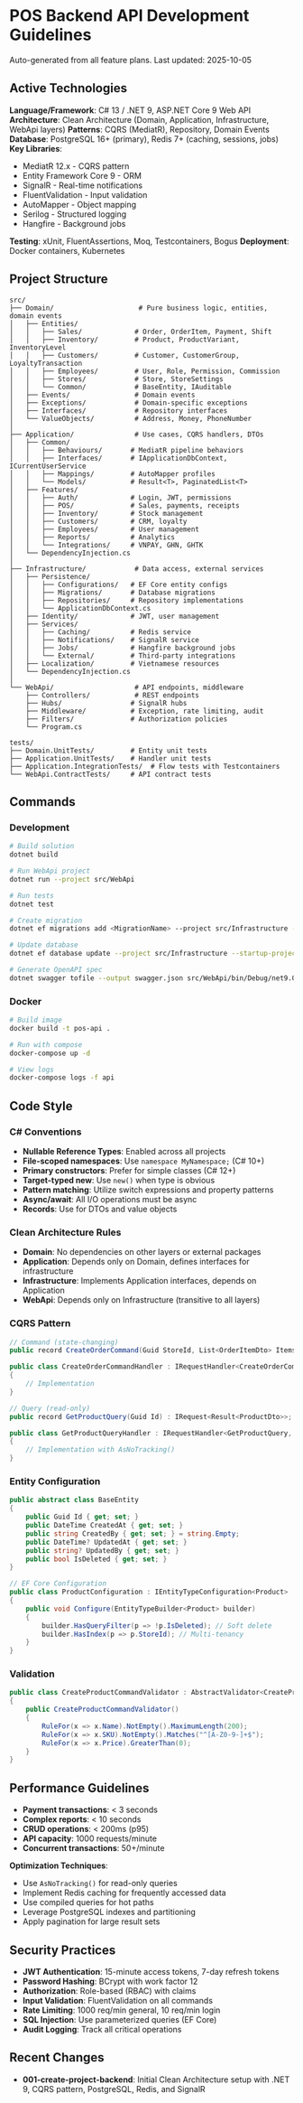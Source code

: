 ﻿# POS Backend API Development Guidelines

Auto-generated from all feature plans. Last updated: 2025-10-05

## Active Technologies

**Language/Framework**: C# 13 / .NET 9, ASP.NET Core 9 Web API
**Architecture**: Clean Architecture (Domain, Application, Infrastructure, WebApi layers)
**Patterns**: CQRS (MediatR), Repository, Domain Events
**Database**: PostgreSQL 16+ (primary), Redis 7+ (caching, sessions, jobs)
**Key Libraries**:
- MediatR 12.x - CQRS pattern
- Entity Framework Core 9 - ORM
- SignalR - Real-time notifications
- FluentValidation - Input validation
- AutoMapper - Object mapping
- Serilog - Structured logging
- Hangfire - Background jobs

**Testing**: xUnit, FluentAssertions, Moq, Testcontainers, Bogus
**Deployment**: Docker containers, Kubernetes

## Project Structure

```
src/
├── Domain/                     # Pure business logic, entities, domain events
│   ├── Entities/
│   │   ├── Sales/             # Order, OrderItem, Payment, Shift
│   │   ├── Inventory/         # Product, ProductVariant, InventoryLevel
│   │   ├── Customers/         # Customer, CustomerGroup, LoyaltyTransaction
│   │   ├── Employees/         # User, Role, Permission, Commission
│   │   ├── Stores/            # Store, StoreSettings
│   │   └── Common/            # BaseEntity, IAuditable
│   ├── Events/                # Domain events
│   ├── Exceptions/            # Domain-specific exceptions
│   ├── Interfaces/            # Repository interfaces
│   └── ValueObjects/          # Address, Money, PhoneNumber
│
├── Application/               # Use cases, CQRS handlers, DTOs
│   ├── Common/
│   │   ├── Behaviours/       # MediatR pipeline behaviors
│   │   ├── Interfaces/       # IApplicationDbContext, ICurrentUserService
│   │   ├── Mappings/         # AutoMapper profiles
│   │   └── Models/           # Result<T>, PaginatedList<T>
│   ├── Features/
│   │   ├── Auth/             # Login, JWT, permissions
│   │   ├── POS/              # Sales, payments, receipts
│   │   ├── Inventory/        # Stock management
│   │   ├── Customers/        # CRM, loyalty
│   │   ├── Employees/        # User management
│   │   ├── Reports/          # Analytics
│   │   └── Integrations/     # VNPAY, GHN, GHTK
│   └── DependencyInjection.cs
│
├── Infrastructure/            # Data access, external services
│   ├── Persistence/
│   │   ├── Configurations/   # EF Core entity configs
│   │   ├── Migrations/       # Database migrations
│   │   ├── Repositories/     # Repository implementations
│   │   └── ApplicationDbContext.cs
│   ├── Identity/             # JWT, user management
│   ├── Services/
│   │   ├── Caching/          # Redis service
│   │   ├── Notifications/    # SignalR service
│   │   ├── Jobs/             # Hangfire background jobs
│   │   └── External/         # Third-party integrations
│   ├── Localization/         # Vietnamese resources
│   └── DependencyInjection.cs
│
└── WebApi/                    # API endpoints, middleware
    ├── Controllers/           # REST endpoints
    ├── Hubs/                 # SignalR hubs
    ├── Middleware/           # Exception, rate limiting, audit
    ├── Filters/              # Authorization policies
    └── Program.cs

tests/
├── Domain.UnitTests/         # Entity unit tests
├── Application.UnitTests/    # Handler unit tests
├── Application.IntegrationTests/  # Flow tests with Testcontainers
└── WebApi.ContractTests/     # API contract tests
```

## Commands

### Development
```bash
# Build solution
dotnet build

# Run WebApi project
dotnet run --project src/WebApi

# Run tests
dotnet test

# Create migration
dotnet ef migrations add <MigrationName> --project src/Infrastructure --startup-project src/WebApi

# Update database
dotnet ef database update --project src/Infrastructure --startup-project src/WebApi

# Generate OpenAPI spec
dotnet swagger tofile --output swagger.json src/WebApi/bin/Debug/net9.0/WebApi.dll v1
```

### Docker
```bash
# Build image
docker build -t pos-api .

# Run with compose
docker-compose up -d

# View logs
docker-compose logs -f api
```

## Code Style

### C# Conventions
- **Nullable Reference Types**: Enabled across all projects
- **File-scoped namespaces**: Use `namespace MyNamespace;` (C# 10+)
- **Primary constructors**: Prefer for simple classes (C# 12+)
- **Target-typed new**: Use `new()` when type is obvious
- **Pattern matching**: Utilize switch expressions and property patterns
- **Async/await**: All I/O operations must be async
- **Records**: Use for DTOs and value objects

### Clean Architecture Rules
- **Domain**: No dependencies on other layers or external packages
- **Application**: Depends only on Domain, defines interfaces for infrastructure
- **Infrastructure**: Implements Application interfaces, depends on Application
- **WebApi**: Depends only on Infrastructure (transitive to all layers)

### CQRS Pattern
```csharp
// Command (state-changing)
public record CreateOrderCommand(Guid StoreId, List<OrderItemDto> Items) : IRequest<Result<Guid>>;

public class CreateOrderCommandHandler : IRequestHandler<CreateOrderCommand, Result<Guid>>
{
    // Implementation
}

// Query (read-only)
public record GetProductQuery(Guid Id) : IRequest<Result<ProductDto>>;

public class GetProductQueryHandler : IRequestHandler<GetProductQuery, Result<ProductDto>>
{
    // Implementation with AsNoTracking()
}
```

### Entity Configuration
```csharp
public abstract class BaseEntity
{
    public Guid Id { get; set; }
    public DateTime CreatedAt { get; set; }
    public string CreatedBy { get; set; } = string.Empty;
    public DateTime? UpdatedAt { get; set; }
    public string? UpdatedBy { get; set; }
    public bool IsDeleted { get; set; }
}

// EF Core Configuration
public class ProductConfiguration : IEntityTypeConfiguration<Product>
{
    public void Configure(EntityTypeBuilder<Product> builder)
    {
        builder.HasQueryFilter(p => !p.IsDeleted); // Soft delete
        builder.HasIndex(p => p.StoreId); // Multi-tenancy
    }
}
```

### Validation
```csharp
public class CreateProductCommandValidator : AbstractValidator<CreateProductCommand>
{
    public CreateProductCommandValidator()
    {
        RuleFor(x => x.Name).NotEmpty().MaximumLength(200);
        RuleFor(x => x.SKU).NotEmpty().Matches("^[A-Z0-9-]+$");
        RuleFor(x => x.Price).GreaterThan(0);
    }
}
```

## Performance Guidelines
- **Payment transactions**: < 3 seconds
- **Complex reports**: < 10 seconds
- **CRUD operations**: < 200ms (p95)
- **API capacity**: 1000 requests/minute
- **Concurrent transactions**: 50+/minute

**Optimization Techniques**:
- Use `AsNoTracking()` for read-only queries
- Implement Redis caching for frequently accessed data
- Use compiled queries for hot paths
- Leverage PostgreSQL indexes and partitioning
- Apply pagination for large result sets

## Security Practices
- **JWT Authentication**: 15-minute access tokens, 7-day refresh tokens
- **Password Hashing**: BCrypt with work factor 12
- **Authorization**: Role-based (RBAC) with claims
- **Input Validation**: FluentValidation on all commands
- **Rate Limiting**: 1000 req/min general, 10 req/min login
- **SQL Injection**: Use parameterized queries (EF Core)
- **Audit Logging**: Track all critical operations

## Recent Changes
- **001-create-project-backend**: Initial Clean Architecture setup with .NET 9, CQRS pattern, PostgreSQL, Redis, and SignalR

<!-- MANUAL ADDITIONS START -->
<!-- MANUAL ADDITIONS END -->